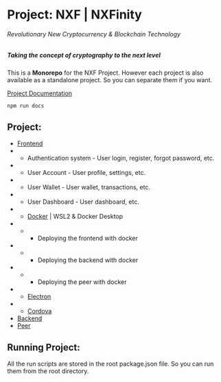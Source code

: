 # Project: NXF | NXFinity
###### Revolutionary New Cryptocurrency & Blockchain Technology
##### Taking the concept of cryptography to the next level

This is a **Monorepo** for the NXF Project. However each project is also available as a standalone project. So you can separate them if you want.

[Project Documentation](docs/index.md)

```js
npm run docs
```

## Project:

- [Frontend](frontend/README.md)
- - Authentication system - User login, register, forgot password, etc.
- - User Account - User profile, settings, etc.
- - User Wallet - User wallet, transactions, etc.
- - User Dashboard - User dashboard, etc.
- - [Docker](frontend/docker/README.md) | WSL2 & Docker Desktop
- - - Deploying the frontend with docker
- - - Deploying the backend with docker
- - - Deploying the peer with docker
- - [Electron](frontend/electron/README.md)
- - [Cordova](frontend/cordova/README.md)
- [Backend](backend/README.md)
- [Peer](peer/README.md)

## Running Project:

All the run scripts are stored in the root package.json file. So you can run them from the root directory.
